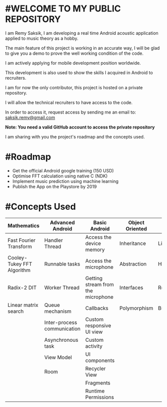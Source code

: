 
#WELCOME TO MY PUBLIC REPOSITORY
================================

I am Remy Saksik, I am developing a real time Android acoustic application applied to music theory as a hobby.

The main feature of this project is working in an accurate way, I will be glad to give you a demo to prove the well working condition of the code.

I am actively applying for mobile development position worldwide.

This development is also used to show the skills I acquired in Android to recruiters. 

I am for now the only contributor, this project is hosted on a private repository.

I will allow the technical recruiters to have access to the code.

In order to access it, request access by sending me an email to: saksik.remy@gmail.com

**Note: You need a valid GitHub account to access the private repository**

I am sharing with you the project's roadmap and the concepts used.


#Roadmap
========
* Get the official Android google training (150 USD) 
* Optimise FFT calculation using native C (NDK)
* Implement music prediction using machine learning
* Publish the App on the Playstore by 2019


#Concepts Used
==============

| Mathematics                    |      Advanced Android            |           Basic Android                  |    Object Oriented      |   Java            |
| -------------------------------|----------------------------------|------------------------------------------|-------------------------|------------------ |
| Fast Fourier Transform         |      Handler Thread              |     Access the device memory             |     Inheritance         |    List           |
| Cooley-Tukey FFT Algorithm     |      Runnable tasks              |     Access the microphone                |     Abstraction         |    Hashmap        |
| Radix-2 DIT                    |      Worker Thread               |     Getting stream from the microphone   |     Interfaces          |    Recursion      |
| Linear matrix search           |      Queue mechanism             |     Callbacks                            |     Polymorphism        |    Buffering      |
|   			         |      Inter-process communication |     Custom responsive UI view            |                         |                   |
| 			         |      Asynchronous task           |     Custom activity                      |                         |                   |
|                                |      View Model                  |     UI components                        |                         |                   |
|				 |      Room                        |     Recycler View                        |                         |                   |
|				 |				    |     Fragments                            |                         |                   |
|				 |                                  |     Runtime Permissions                  |                         |                   |




